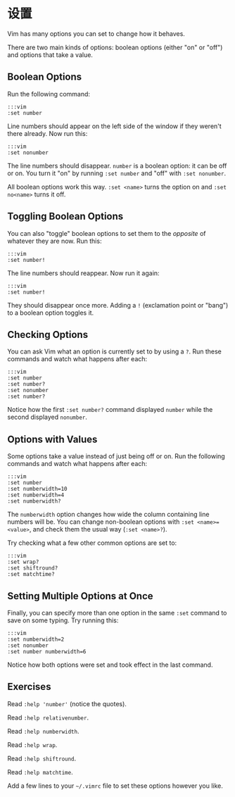 设置
===============

Vim has many options you can set to change how it behaves.

There are two main kinds of options: boolean options (either "on" or "off") and
options that take a value.

Boolean Options
---------------

Run the following command:

    :::vim
    :set number

Line numbers should appear on the left side of the window if they weren't there
already.  Now run this:

    :::vim
    :set nonumber

The line numbers should disappear.  `number` is a boolean option: it can be off
or on.  You turn it "on" by running `:set number` and "off" with `:set
nonumber`.

All boolean options work this way.  `:set <name>` turns the option on and `:set
no<name>` turns it off.

Toggling Boolean Options
------------------------

You can also "toggle" boolean options to set them to the *opposite* of whatever
they are now.  Run this:

    :::vim
    :set number!

The line numbers should reappear.  Now run it again:

    :::vim
    :set number!

They should disappear once more.  Adding a `!` (exclamation point or "bang") to
a boolean option toggles it.

Checking Options
----------------

You can ask Vim what an option is currently set to by using a `?`.  Run these
commands and watch what happens after each:

    :::vim
    :set number
    :set number?
    :set nonumber
    :set number?

Notice how the first `:set number?` command displayed `number` while the second
displayed `nonumber`.

Options with Values
-------------------

Some options take a value instead of just being off or on.  Run the following
commands and watch what happens after each:

    :::vim
    :set number
    :set numberwidth=10
    :set numberwidth=4
    :set numberwidth?

The `numberwidth` option changes how wide the column containing line numbers
will be.  You can change non-boolean options with `:set <name>=<value>`, and
check them the usual way (`:set <name>?`).

Try checking what a few other common options are set to:

    :::vim
    :set wrap?
    :set shiftround?
    :set matchtime?

Setting Multiple Options at Once
--------------------------------

Finally, you can specify more than one option in the same `:set` command to save
on some typing.  Try running this:

    :::vim
    :set numberwidth=2
    :set nonumber
    :set number numberwidth=6

Notice how both options were set and took effect in the last command.

Exercises
---------

Read `:help 'number'` (notice the quotes).

Read `:help relativenumber`.

Read `:help numberwidth`.

Read `:help wrap`.

Read `:help shiftround`.

Read `:help matchtime`.

Add a few lines to your `~/.vimrc` file to set these options however you like.
